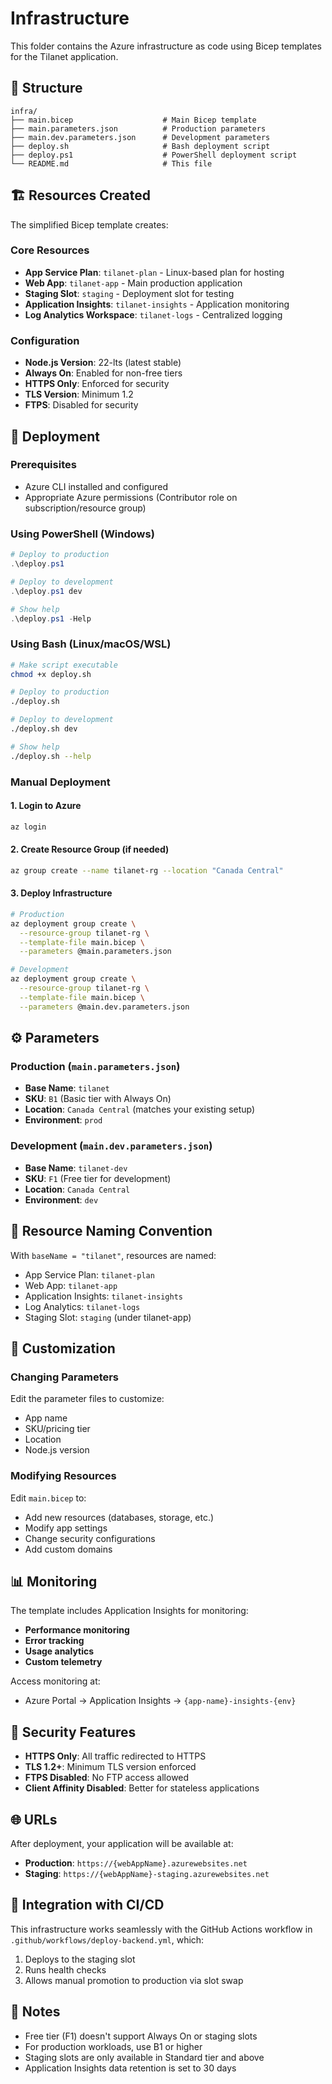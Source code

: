 # Infrastructure

This folder contains the Azure infrastructure as code using Bicep templates for the Tilanet application.

## 📁 Structure

```
infra/
├── main.bicep                    # Main Bicep template
├── main.parameters.json          # Production parameters
├── main.dev.parameters.json      # Development parameters
├── deploy.sh                     # Bash deployment script
├── deploy.ps1                    # PowerShell deployment script
└── README.md                     # This file
```

## 🏗️ Resources Created

The simplified Bicep template creates:

### Core Resources
- **App Service Plan**: `tilanet-plan` - Linux-based plan for hosting
- **Web App**: `tilanet-app` - Main production application
- **Staging Slot**: `staging` - Deployment slot for testing
- **Application Insights**: `tilanet-insights` - Application monitoring
- **Log Analytics Workspace**: `tilanet-logs` - Centralized logging

### Configuration
- **Node.js Version**: 22-lts (latest stable)
- **Always On**: Enabled for non-free tiers
- **HTTPS Only**: Enforced for security
- **TLS Version**: Minimum 1.2
- **FTPS**: Disabled for security

## 🚀 Deployment

### Prerequisites
- Azure CLI installed and configured
- Appropriate Azure permissions (Contributor role on subscription/resource group)

### Using PowerShell (Windows)
```powershell
# Deploy to production
.\deploy.ps1

# Deploy to development
.\deploy.ps1 dev

# Show help
.\deploy.ps1 -Help
```

### Using Bash (Linux/macOS/WSL)
```bash
# Make script executable
chmod +x deploy.sh

# Deploy to production
./deploy.sh

# Deploy to development
./deploy.sh dev

# Show help
./deploy.sh --help
```

### Manual Deployment

#### 1. Login to Azure
```bash
az login
```

#### 2. Create Resource Group (if needed)
```bash
az group create --name tilanet-rg --location "Canada Central"
```

#### 3. Deploy Infrastructure
```bash
# Production
az deployment group create \
  --resource-group tilanet-rg \
  --template-file main.bicep \
  --parameters @main.parameters.json

# Development
az deployment group create \
  --resource-group tilanet-rg \
  --template-file main.bicep \
  --parameters @main.dev.parameters.json
```

## ⚙️ Parameters

### Production (`main.parameters.json`)
- **Base Name**: `tilanet`
- **SKU**: `B1` (Basic tier with Always On)
- **Location**: `Canada Central` (matches your existing setup)
- **Environment**: `prod`

### Development (`main.dev.parameters.json`)
- **Base Name**: `tilanet-dev`
- **SKU**: `F1` (Free tier for development)
- **Location**: `Canada Central`
- **Environment**: `dev`

## 🔧 Resource Naming Convention

With `baseName = "tilanet"`, resources are named:
- App Service Plan: `tilanet-plan`
- Web App: `tilanet-app`
- Application Insights: `tilanet-insights`
- Log Analytics: `tilanet-logs`
- Staging Slot: `staging` (under tilanet-app)

## 🔧 Customization

### Changing Parameters
Edit the parameter files to customize:
- App name
- SKU/pricing tier
- Location
- Node.js version

### Modifying Resources
Edit `main.bicep` to:
- Add new resources (databases, storage, etc.)
- Modify app settings
- Change security configurations
- Add custom domains

## 📊 Monitoring

The template includes Application Insights for monitoring:
- **Performance monitoring**
- **Error tracking**
- **Usage analytics**
- **Custom telemetry**

Access monitoring at:
- Azure Portal → Application Insights → `{app-name}-insights-{env}`

## 🔐 Security Features

- **HTTPS Only**: All traffic redirected to HTTPS
- **TLS 1.2+**: Minimum TLS version enforced
- **FTPS Disabled**: No FTP access allowed
- **Client Affinity Disabled**: Better for stateless applications

## 🌐 URLs

After deployment, your application will be available at:
- **Production**: `https://{webAppName}.azurewebsites.net`
- **Staging**: `https://{webAppName}-staging.azurewebsites.net`

## 🔄 Integration with CI/CD

This infrastructure works seamlessly with the GitHub Actions workflow in `.github/workflows/deploy-backend.yml`, which:
1. Deploys to the staging slot
2. Runs health checks
3. Allows manual promotion to production via slot swap

## 📝 Notes

- Free tier (F1) doesn't support Always On or staging slots
- For production workloads, use B1 or higher
- Staging slots are only available in Standard tier and above
- Application Insights data retention is set to 30 days
